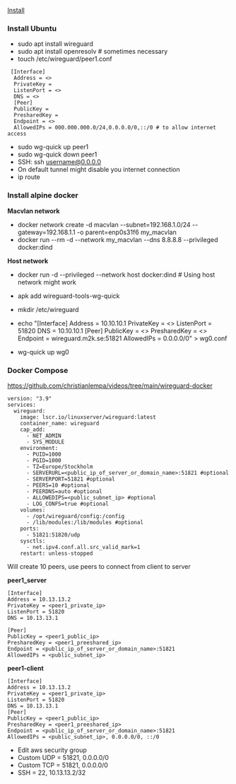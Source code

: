 [Install](https://www.digitalocean.com/community/tutorials/how-to-set-up-wireguard-on-ubuntu-20-04#step-3-%E2%80%94-creating-a-wireguard-server-configuration])

### Install Ubuntu

- sudo apt install wireguard
- sudo apt install openresolv # sometimes necessary
- touch /etc/wireguard/peer1.conf

```
 [Interface]
  Address = <>
  PrivateKey =
  ListenPort = <>
  DNS = <>
  [Peer]
  PublicKey =
  PresharedKey =
  Endpoint = <>
  AllowedIPs = 000.000.000.0/24,0.0.0.0/0,::/0 # to allow internet access
```

- sudo wg-quick up peer1
- sudo wg-quick down peer1
- SSH: ssh username@0.0.0.0
- On default tunnel might disable you internet connection
- ip route

### Install alpine docker

**Macvlan network**

- docker network create -d macvlan --subnet=192.168.1.0/24 --gateway=192.168.1.1 -o parent=enp0s31f6 my_macvlan
- docker run --rm -d --network my_macvlan --dns 8.8.8.8 --privileged docker:dind

**Host network**

- docker run -d --privileged --network host docker:dind # Using host network might work

- apk add wireguard-tools-wg-quick
- mkdir /etc/wireguard
- echo "[Interface]
  Address = 10.10.10.1
  PrivateKey = <>
  ListenPort = 51820
  DNS = 10.10.10.1
  [Peer]
  PublicKey = <>
  PresharedKey = <>
  Endpoint = wireguard.m2k.se:51821
  AllowedIPs = 0.0.0.0/0" > wg0.conf
- wg-quick up wg0

### Docker Compose

https://github.com/christianlempa/videos/tree/main/wireguard-docker

```
version: "3.9"
services:
  wireguard:
    image: lscr.io/linuxserver/wireguard:latest
    container_name: wireguard
    cap_add:
      - NET_ADMIN
      - SYS_MODULE
    environment:
      - PUID=1000
      - PGID=1000
      - TZ=Europe/Stockholm
      - SERVERURL=<public_ip_of_server_or_domain_name>:51821 #optional
      - SERVERPORT=51821 #optional
      - PEERS=10 #optional
      - PEERDNS=auto #optional
      - ALLOWEDIPS=<public_subnet_ip> #optional
      - LOG_CONFS=true #optional
    volumes:
      - /opt/wireguard/config:/config
      - /lib/modules:/lib/modules #optional
    ports:
      - 51821:51820/udp
    sysctls:
      - net.ipv4.conf.all.src_valid_mark=1
    restart: unless-stopped
```

Will create 10 peers, use peers to connect from client to server

**peer1_server**

```
[Interface]
Address = 10.13.13.2
PrivateKey = <peer1_private_ip>
ListenPort = 51820
DNS = 10.13.13.1

[Peer]
PublicKey = <peer1_public_ip>
PresharedKey = <peer1_preeshared_ip>
Endpoint = <public_ip_of_server_or_domain_name>:51821
AllowedIPs = <public_subnet_ip>
```

**peer1-client**

```
[Interface]
Address = 10.13.13.2
PrivateKey = <peer1_private_ip>
ListenPort = 51820
DNS = 10.13.13.1
[Peer]
PublicKey = <peer1_public_ip>
PresharedKey = <peer1_preeshared_ip>
Endpoint = <public_ip_of_server_or_domain_name>:51821
AllowedIPs = <public_subnet_ip>, 0.0.0.0/0, ::/0
```

- Edit aws security group
- Custom UDP = 51821, 0.0.0.0/0
- Custom TCP = 51821, 0.0.0.0/0
- SSH = 22, 10.13.13.2/32

